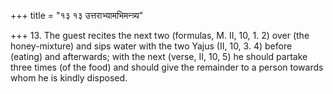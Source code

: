 +++
title = "१३ १३ उत्तराभ्यामभिमन्त्र्य"

+++
13. The guest recites the next two (formulas, M. II, 10, 1. 2) over (the honey-mixture) and sips water with the two Yajus (II, 10, 3. 4) before (eating) and afterwards; with the next (verse, II, 10, 5) he should partake three times (of the food) and should give the remainder to a person towards whom he is kindly disposed.
